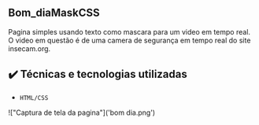 ## Bom_diaMaskCSS
Pagina simples usando texto como mascara para um video em tempo real.
O video em questão é de uma camera de segurança em tempo real do site insecam.org.


## ✔️ Técnicas e tecnologias utilizadas

- ``HTML/CSS``

!["Captura de tela da pagina"]('bom dia.png')
